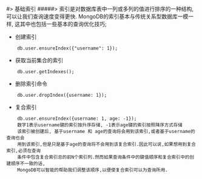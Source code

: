 #> 基础索引
#####> 索引是对数据库表中一列或多列的值进行排序的一种结构, 可以让我们查询速度变得更快. MongoDB的索引基本与传统关系型数据库一模一样, 这其中也包括一些基本的查询优化技巧;

- 创建索引
```
    db.user.ensureIndex({"username": 1});
```
- 获取当前集合的索引
```
    db.user.getIndexes();
```
- 删除索引命令
```
    db.user.dropIndex({username: 1});
```
- 复合索引
```
    db.user.ensureIndex({username: 1, age: -1});
    数字1表示username键的索引按升序存储, -1表示age键的索引按照降序方式存储
    该索引被创建后, 基于username 和 age的查询将会用到该索引,或者基于username的查询也会
    用到该索引,但是只是基于age的查询将不会用到该复合索引.因此可以说,如果想用到复合索引,必须在查询
    条件中包含复合索引总的前N个索引列.然而如果查询条件中的键值顺序和复合索引中的创建顺序不一致的话,
    MongoDB可以智能的帮助我们调整该顺序,以便使复合索引可以为查询所用.
```
